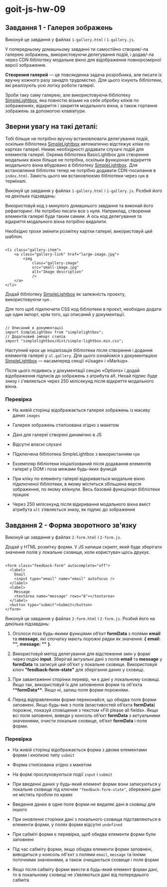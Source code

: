 # goit-js-hw-09

## Завдання 1 - Галерея зображень

Виконуй це завдання у файлах `1-gallery.html` і `1-gallery.js`.

У попередньому домашньому завданні ти самостійно створив/-ла галерею зображень,
використовуючи делегування подій, і додав/-ла через CDN бібліотеку модальне
вікно для відображення повнорозмірної версії зображення.

**Створення галерей** — це повсякденна задача розробника, але писати їх вручну
кожного разу занадто трудомістко. Для цього існують бібліотеки, які реалізують
усю логіку роботи галереї.

Зроби таку саму галерею, але використовуючи бібліотеку
[SimpleLightbox](https://simplelightbox.com/), яка повністю візьме на себе
обробку кліків по зображеннях, відкриття і закриття модального вікна, а також
гортання зображень за допомогою клавіатури.

## Зверни увагу на такі деталі:

Тобі більше не потрібно вручну встановлювати делегування подій, оскільки
бібліотека [SimpleLightbox](https://simplelightbox.com/) автоматично відстежує
кліки по картках галереї. Немає необхідності додавати слухачі подій для
елементів галереї. Окрема бібліотека BasicLightbox для створення модальних вікон
більше не потрібна, оскільки функціонал відкриття модального вікна вбудовано в
бібліотеку [SimpleLightbox](https://simplelightbox.com/). Для встановлення
бібліотек тепер не потрібно додавати CDN-посилання в `index.html`. Замість цього
ми встановлюємо бібліотеки через `npm` в терміналі.

Виконуй це завдання у файлах `1-gallery.html` і `1-gallery.js`. Розбий його на
декілька підзавдань:

Використовуй код з минулого домашнього завдання та виконай його рефакторинг. Не
потрібно писати все з нуля. Наприклад, створення елементів галереї буде таким
самим. А ось код делегування та відкриття модального вікна потрібно видалити.

Необхідно трохи змінити розмітку картки галереї, використовуй цей шаблон.

```

<li class="gallery-item">
	<a class="gallery-link" href="large-image.jpg">
		<img
			class="gallery-image"
			src="small-image.jpg"
			alt="Image description"
			/>
	</a>
</li>

```

Додай бібліотеку [SimpleLightbox](https://simplelightbox.com/) як залежність
проєкту, використовуючи `npm` .

Для того щоб підключити CSS код бібліотеки в проєкт, необхідно додати ще один
імпорт, крім того, що описаний у документації.

```

// Описаний в документації
import SimpleLightbox from "simplelightbox";
// Додатковий імпорт стилів
import "simplelightbox/dist/simple-lightbox.min.css";

```

Наступний крок це ініціалізація бібліотеки після створення і додання елементів
галереї у `ul.gallery`. Для цього ознайомся з документацією
[SimpleLightbox](https://simplelightbox.com/) — насамперед секції «Usage» і
«Markup».

Після цього подивись у документації секцію «Options» і додай відображення
підписів до зображень з атрибута alt. Нехай підпис буде знизу і з'являється
через 250 мілісекунд після відкриття модального вікна.

### Перевірка

- На живій сторінці відображається галерея зображень із масиву даних `images`
- Галерея зображень стилізована згідно з макетом

- Дані для галереї створені динамічно в JS

- Відсутні власні слухачі

- Підключена бібліотека SimpleLightbox з використанням `npm`

- Екземпляр бібліотеки ініціалізований після додавання елементів галереї у DOM і
  поза межами будь-яких функцій

- При кліку по елементу галереї відкривається модальне вікно підключеної
  бібліотеки, в якому міститься збільшена версія зображення, по якому клікнули.
  Весь базовий функціонал бібліотеки працює

- Через 250 мілісекунд після відкривання модального вікна вміст атрибута `alt`
  з’являється знизу, як підпис до зображення

## Завдання 2 - Форма зворотного зв'язку

Виконуй це завдання у файлах `2-form.html` і `2-form.js`.

Додай у HTML розмітку форми. У JS напиши скрипт, який буде зберігати значення
полів у локальне сховище, коли користувач щось друкує.

```

<form class="feedback-form" autocomplete="off">
  <label>
    Email
    <input type="email" name="email" autofocus />
  </label>
  <label>
    Message
    <textarea name="message" rows="8"></textarea>
  </label>
  <button type="submit">Submit</button>
</form>

```

Виконуй це завдання у файлах `2-form.html` і `2-form.js`. Розбий його на
декілька підзавдань:

1. Оголоси поза будь-якими функціями об’єкт **formData** з полями **email** та
   **message**, які спочатку мають порожні рядки як значення: **{** **email:**
   **"",** **message:** **""** **}**.

2. Використовуй метод делегування для відстеження змін у формі через подію
   **input**. Зберігай актуальні дані з полів **email** та **message** у
   **formData** та записуй цей об’єкт у локальне сховище. Використовуй ключ
   **"feedback-form-state"** для зберігання даних у сховищі.

3. При завантаженні сторінки перевір, чи є дані у локальному сховищі. Якщо так,
   використовуй їх для заповнення форми та об'єкта \***\*formData\*\***. Якщо
   ні, залиш поля форми порожніми.

4. Перед відправленням форми переконайся, що обидва поля форми заповнені. Якщо
   будь-яке з полів (властивостей об’єкта **formData**) порожнє, показуй
   сповіщення з текстом «Fill please all fields». Якщо всі поля заповнені,
   виведи у консоль об’єкт **formData** з актуальними значеннями, очисти
   локальне сховище, об’єкт **formData** і поля форми.

### Перевірка

- На живій сторінці відображається форма з двома елементами форми і кнопкою типу
  `submit`

- Форма стилізована згідно з макетом

- На формі прослуховуються події `input` і `submit`

- При введенні даних у будь-який елемент форми вони записуються у локальне
  сховище під ключем `"feedback-form-state"`, збережені дані не містять пробіли
  по краях

- Введення даних в одне поле форми не видаляє дані в сховищі для іншого

- При оновленні сторінки дані з локального сховища підставляються в елементи
  форми, у полях форми відсутні `undefined`

- При сабміті форми є перевірка, щоб обидва елементи форми були заповнені

- Під час сабміту форми, якщо обидва елементи форми заповнені, виводиться у
  консоль об'єкт з полями `email`, `message` та їхніми поточними значеннями, а
  також очищаються сховище і поля форми

- Якщо після сабміту форми ввести в будь-який елемент форми дані, то в
  локальному сховищі не з’являються дані від попереднього сабміта
